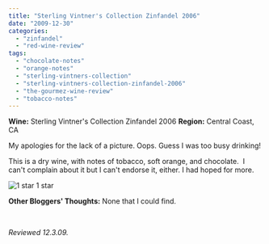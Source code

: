 ```yaml
---
title: "Sterling Vintner's Collection Zinfandel 2006"
date: "2009-12-30"
categories:
  - "zinfandel"
  - "red-wine-review"
tags:
  - "chocolate-notes"
  - "orange-notes"
  - "sterling-vintners-collection"
  - "sterling-vintners-collection-zinfandel-2006"
  - "the-gourmez-wine-review"
  - "tobacco-notes"
---
```


**Wine:** Sterling Vintner's Collection Zinfandel 2006 **Region:** Central Coast, CA

My apologies for the lack of a picture. Oops. Guess I was too busy drinking!

This is a dry wine, with notes of tobacco, soft orange, and chocolate.  I can't complain about it but I can't endorse it, either. I had hoped for more.




<div class="caption">

![1 star](http://www.rebeccagomezfarrell.com/wp-content/uploads/2009/04/rating_olive1.gif "rating_olive1") 1 star</div>


**Other Bloggers' Thoughts:** None that I could find.

 

_Reviewed 12.3.09._
